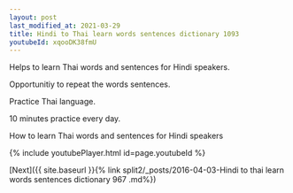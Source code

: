 ```yaml
---
layout: post
last_modified_at: 2021-03-29
title: Hindi to Thai learn words sentences dictionary 1093 
youtubeId: xqooDK38fmU
---
```

 
 
Helps to learn Thai words and sentences for Hindi speakers.

Opportunitiy to repeat the words sentences. 

Practice Thai language. 
 
10 minutes practice every day. 
 
How to learn Thai words and sentences for Hindi speakers 
 
{% include youtubePlayer.html id=page.youtubeId %}
 
 
[Next]({{ site.baseurl }}{% link  split2/_posts/2016-04-03-Hindi to thai learn words sentences dictionary 967 .md%})
 
